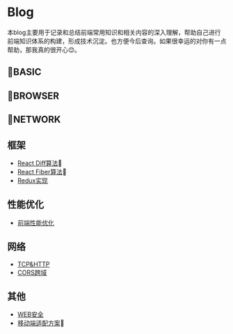 # Blog
本blog主要用于记录和总结前端常用知识和相关内容的深入理解，帮助自己进行前端知识体系的构建，形成技术沉淀。也方便今后查询。如果很幸运的对你有一点帮助，那我真的很开心😊。

## 🍎BASIC

## 🍐BROWSER

## 🍑NETWORK

## 框架
- [React Diff算法]():bug:
- [React Fiber算法]():bug:
- [Redux实现](https://github.com/xwchris/blog/issues/67)
  
## 性能优化
- [前端性能优化](https://github.com/xwchris/blog/issues/72)

## 网络
- [TCP&HTTP](https://github.com/xwchris/blog/issues/17)
- [CORS跨域](https://github.com/xwchris/blog/issues/30)

## 其他
- [WEB安全](https://github.com/xwchris/blog/issues/55)
- [移动端适配方案]():bug:
